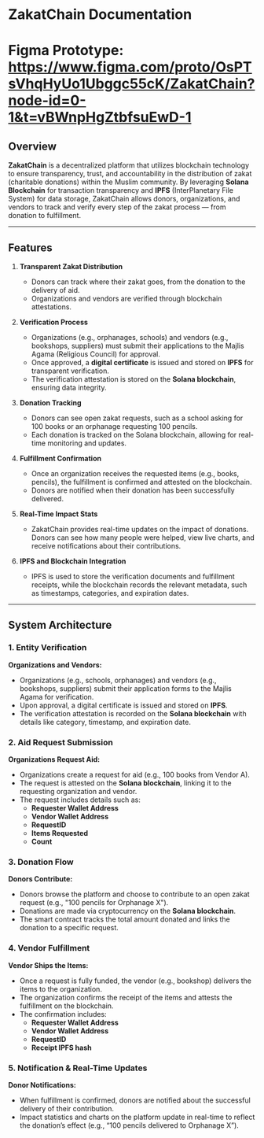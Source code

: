# **ZakatChain Documentation**

# Figma Prototype: https://www.figma.com/proto/OsPTsVhqHyUo1Ubggc55cK/ZakatChain?node-id=0-1&t=vBWnpHgZtbfsuEwD-1

## **Overview**

**ZakatChain** is a decentralized platform that utilizes blockchain technology to ensure transparency, trust, and accountability in the distribution of zakat (charitable donations) within the Muslim community. By leveraging **Solana Blockchain** for transaction transparency and **IPFS** (InterPlanetary File System) for data storage, ZakatChain allows donors, organizations, and vendors to track and verify every step of the zakat process — from donation to fulfillment.

---

## **Features**

1. **Transparent Zakat Distribution**  
   - Donors can track where their zakat goes, from the donation to the delivery of aid.
   - Organizations and vendors are verified through blockchain attestations.
   
2. **Verification Process**  
   - Organizations (e.g., orphanages, schools) and vendors (e.g., bookshops, suppliers) must submit their applications to the Majlis Agama (Religious Council) for approval.
   - Once approved, a **digital certificate** is issued and stored on **IPFS** for transparent verification.
   - The verification attestation is stored on the **Solana blockchain**, ensuring data integrity.

3. **Donation Tracking**  
   - Donors can see open zakat requests, such as a school asking for 100 books or an orphanage requesting 100 pencils.
   - Each donation is tracked on the Solana blockchain, allowing for real-time monitoring and updates.

4. **Fulfillment Confirmation**  
   - Once an organization receives the requested items (e.g., books, pencils), the fulfillment is confirmed and attested on the blockchain.
   - Donors are notified when their donation has been successfully delivered.

5. **Real-Time Impact Stats**  
   - ZakatChain provides real-time updates on the impact of donations. Donors can see how many people were helped, view live charts, and receive notifications about their contributions.

6. **IPFS and Blockchain Integration**  
   - IPFS is used to store the verification documents and fulfillment receipts, while the blockchain records the relevant metadata, such as timestamps, categories, and expiration dates.

---

## **System Architecture**

### **1. Entity Verification**

**Organizations and Vendors:**
- Organizations (e.g., schools, orphanages) and vendors (e.g., bookshops, suppliers) submit their application forms to the Majlis Agama for verification.
- Upon approval, a digital certificate is issued and stored on **IPFS**.
- The verification attestation is recorded on the **Solana blockchain** with details like category, timestamp, and expiration date.

### **2. Aid Request Submission**

**Organizations Request Aid:**
- Organizations create a request for aid (e.g., 100 books from Vendor A).
- The request is attested on the **Solana blockchain**, linking it to the requesting organization and vendor.
- The request includes details such as:
  - **Requester Wallet Address**  
  - **Vendor Wallet Address**  
  - **RequestID**  
  - **Items Requested**  
  - **Count**  

### **3. Donation Flow**

**Donors Contribute:**
- Donors browse the platform and choose to contribute to an open zakat request (e.g., "100 pencils for Orphanage X").
- Donations are made via cryptocurrency on the **Solana blockchain**.
- The smart contract tracks the total amount donated and links the donation to a specific request.

### **4. Vendor Fulfillment**

**Vendor Ships the Items:**
- Once a request is fully funded, the vendor (e.g., bookshop) delivers the items to the organization.
- The organization confirms the receipt of the items and attests the fulfillment on the blockchain.
- The confirmation includes:
  - **Requester Wallet Address**  
  - **Vendor Wallet Address**  
  - **RequestID**  
  - **Receipt IPFS hash**

### **5. Notification & Real-Time Updates**

**Donor Notifications:**
- When fulfillment is confirmed, donors are notified about the successful delivery of their contribution.
- Impact statistics and charts on the platform update in real-time to reflect the donation’s effect (e.g., “100 pencils delivered to Orphanage X”).